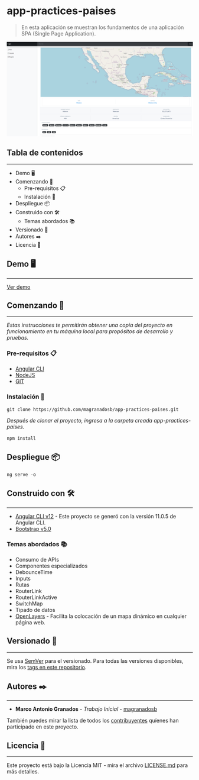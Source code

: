 # app-practices-paises
> En esta aplicación se muestran los fundamentos de una aplicación SPA (Single Page Application). 

![](./src/assets/images/header.png)

## Tabla de contenidos

---

- Demo 🖥️
- Comenzando 🚀
    - Pre-requisitos 📋
    - Instalación 🔧
- Despliegue 📦
- Construido con 🛠️
    - Temas abordados 📚
- Versionado 📌
- Autores ✒️
- Licencia 📄

## Demo 🖥️

---

<a href="https://stackblitz.com/github/magranadosb/app-practices-paises" target="_blank">Ver demo</a>

## Comenzando 🚀

---

_Estas instrucciones te permitirán obtener una copia del proyecto en funcionamiento en tu máquina local para propósitos de desarrollo y pruebas._

### Pre-requisitos 📋
* [Angular CLI](https://angular.io/cli)
* [NodeJS](https://nodejs.org/en/)
* [GIT](https://git-scm.com)

### Instalación 🔧

```
git clone https://github.com/magranadosb/app-practices-paises.git
```

_Después de clonar el proyecto, ingresa a la carpeta creada app-practices-paises._

```
npm install
```
## Despliegue 📦

```
ng serve -o
```

## Construido con 🛠️

---

* [Angular CLI v12](https://angular.io/) - Este proyecto se generó con la versión 11.0.5 de Angular CLI.
* [Bootstrap v5.0](https://getbootstrap.com/docs/5.0/getting-started/introduction/)

### Temas abordados 📚

* Consumo de APIs
* Componentes especializados
* DebounceTime
* Inputs
* Rutas
* RouterLink
* RouterLinkActive
* SwitchMap
* Tipado de datos
* [OpenLayers](https://openlayers.org/) - Facilita la colocación de un mapa dinámico en cualquier página web.

## Versionado 📌

---

Se usa [SemVer](http://semver.org/) para el versionado. Para todas las versiones disponibles, mira los [tags en este repositorio](https://github.com/magranadosb/app-practices-paises/tags).

## Autores ✒️

---

* **Marco Antonio Granados** - *Trabajo Inicial* - [magranadosb](https://github.com/magranadosb)

También puedes mirar la lista de todos los [contribuyentes](https://github.com/magranadosb/app-practices-paises/graphs/contributors) quíenes han participado en este proyecto. 

## Licencia 📄

---

Este proyecto está bajo la Licencia MIT - mira el archivo [LICENSE.md](LICENSE) para más detalles.